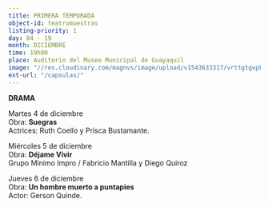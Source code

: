 ```yaml
---
title: PRIMERA TEMPORADA
object-id: teatromuestras
listing-priority: 1
day: 04 - 19
month: DICIEMBRE
time: 19h00
place: Auditorio del Museo Municipal de Guayaquil
image: "//res.cloudinary.com/magnvs/image/upload/v1543633317/vrttgtgvpkpmlahhd15e.jpg"
ext-url: "/capsulas/"
---
```

**DRAMA**

Martes 4 de diciembre<br />Obra: **Suegras**<br/>Actrices: Ruth Coello y Prisca Bustamante.

Miércoles 5 de diciembre<br/>Obra: **Déjame Vivir**<br/>Grupo Mínimo Impro / Fabricio Mantilla y Diego Quiroz

Jueves 6 de diciembre<br />Obra: **Un hombre muerto a puntapies**<br/>Actor: Gerson Quinde.
